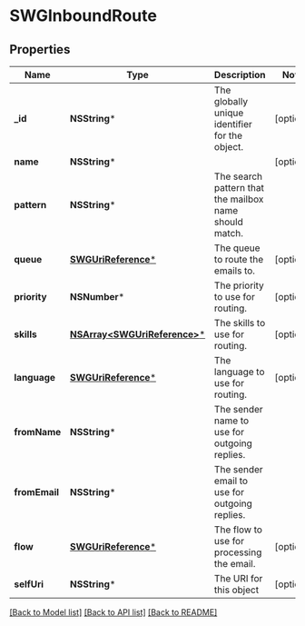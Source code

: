 # SWGInboundRoute

## Properties
Name | Type | Description | Notes
------------ | ------------- | ------------- | -------------
**_id** | **NSString*** | The globally unique identifier for the object. | [optional] 
**name** | **NSString*** |  | [optional] 
**pattern** | **NSString*** | The search pattern that the mailbox name should match. | 
**queue** | [**SWGUriReference***](SWGUriReference.md) | The queue to route the emails to. | [optional] 
**priority** | **NSNumber*** | The priority to use for routing. | [optional] 
**skills** | [**NSArray&lt;SWGUriReference&gt;***](SWGUriReference.md) | The skills to use for routing. | [optional] 
**language** | [**SWGUriReference***](SWGUriReference.md) | The language to use for routing. | [optional] 
**fromName** | **NSString*** | The sender name to use for outgoing replies. | 
**fromEmail** | **NSString*** | The sender email to use for outgoing replies. | 
**flow** | [**SWGUriReference***](SWGUriReference.md) | The flow to use for processing the email. | [optional] 
**selfUri** | **NSString*** | The URI for this object | [optional] 

[[Back to Model list]](../README.md#documentation-for-models) [[Back to API list]](../README.md#documentation-for-api-endpoints) [[Back to README]](../README.md)


